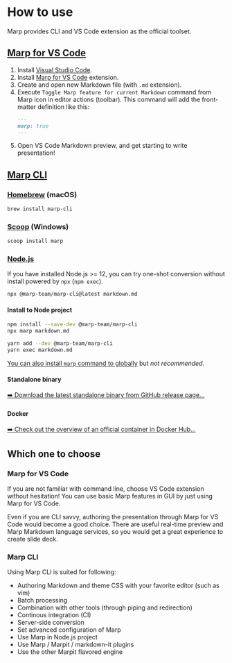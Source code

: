 # How to use

Marp provides CLI and VS Code extension as the official toolset.

## [Marp for VS Code]

1. Install [Visual Studio Code].
2. Install [Marp for VS Code] extension.
3. Create and open new Markdown file (with `.md` extension).
4. Execute `Toggle Marp feature for current Markdown` command from Marp icon in editor actions (toolbar). This command will add the front-matter definition like this:
   ```markdown
   ---
   marp: true
   ---
   ```
5. Open VS Code Markdown preview, and get starting to write presentation!

[visual studio code]: https://code.visualstudio.com/
[marp for vs code]: https://marketplace.visualstudio.com/items?itemName=marp-team.marp-vscode

## [Marp CLI]

[marp cli]: https://github.com/marp-team/marp-cli

### [Homebrew](https://brew.sh/) (macOS)

```bash
brew install marp-cli
```

### [Scoop](https://scoop.sh/) (Windows)

```bash
scoop install marp
```

### [Node.js](https://nodejs.org/)

If you have installed Node.js >= 12, you can try one-shot conversion without install powered by `npx` (`npm exec`).

```bash
npx @marp-team/marp-cli@latest markdown.md
```

#### Install to Node project

```bash
npm install --save-dev @marp-team/marp-cli
npx marp markdown.md
```

```bash
yarn add --dev @marp-team/marp-cli
yarn exec markdown.md
```

[You can also install `marp` command to globally](https://github.com/marp-team/marp-cli#global-installation) but _not recommended_.

#### Standalone binary

[➡️ Download the latest standalone binary from GitHub release page...][standalone binary]

[standalone binary]: https://github.com/marp-team/marp-cli/releases

#### Docker

[➡️ Check out the overview of an official container in Docker Hub...][docker]

[docker]: https://hub.docker.com/r/marpteam/marp-cli/

## Which one to choose

### Marp for VS Code

If you are not familiar with command line, choose VS Code extension without hesitation! You can use basic Marp features in GUI by just using Marp for VS Code.

Even if you are CLI savvy, authoring the presentation through Marp for VS Code would become a good choice. There are useful real-time preview and Marp Markdown language services, so you would get a great experience to create slide deck.

### Marp CLI

Using Marp CLI is suited for following:

- Authoring Markdown and theme CSS with your favorite editor (such as vim)
- Batch processing
- Combination with other tools (through piping and redirection)
- Continous integration (CI)
- Server-side conversion
- Set advanced configuration of Marp
- Use Marp in Node.js project
- Use Marp / Marpit / markdown-it plugins
- Use the other Marpit flavored engine
